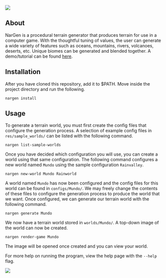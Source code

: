 <img src="https://jackjmiller.ams3.digitaloceanspaces.com/nargen/game.png"/>

## About

NarGen is a procedural terrain generator that produces terrain for use in a computer game. With the thoughtful tuning of values, the user can generate a wide variety of features such as oceans, mountains, rivers, volcanoes, deserts, etc. Unique biomes can be generated and blended together. A demo/tutorial can be found [here](https://jackjmiller.net/articles/generating-terrain-with-nargen.html).

## Installation

After you have cloned this repository, add it to $PATH. Move inside the project directory and run the following.

```
nargen install
```

## Usage

To generate a terrain world, you must first create the config files that configure the generation process. A selection of example config files in `res/sample_worlds/` can be listed with the following command.

```
nargen list-sample-worlds
```

Once you have decided which configuration you will use, you can create a world using that same configuration. The following command configures a new world named `Mundo` using the sample configuration `Rainvalley`.

```
nargen new-world Mundo Rainworld
```

A world named `Mundo` has now been configured and the config files for this world can be found in `configs/Mundo/`. We may freely change the contents of these files to configure the generation process to produce the world that we want. Once configured, we can generate our terrain world with the following command.

```
nargen generate Mundo
```

We now have a terrain world stored in `worlds/Mundo/`. A top-down image of the world can now be created.

```
nargen render-game Mundo
```

The image will be opened once created and you can view your world.

For more help on running the program, view the help page with the `--help` flag.

<img src="https://jackjmiller.ams3.digitaloceanspaces.com/nargen/readme_island.png"/>
